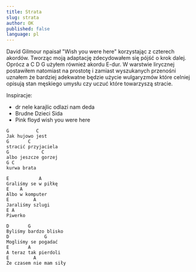 ```yaml
---
title: Strata
slug: strata
author: OK
published: false
language: pl
---
```


David Gilmour npaisał "Wish you were here" korzystając z czterech akordów. Tworząc moją adaptację zdecydowałem się pójść o krok dalej. Oprócz a C D G użyłem również akordu E-dur. W warstwie lirycznej postawiłem natomiast na prostotę i zamiast wyszukanych przenośni uznałem że bardziej adekwatne będzie użycie wulgaryzmów które celniej opisują stan męskiego umysłu czy uczuć które towarzyszą stracie.

Inspiracje:
- dr nele karajlic odlazi nam deda
- Brudne Dzieci Sida
- Pink floyd wish you were here

```song
G          C
Jak hujowo jest
G       C
stracić przyjaciela
G            C
albo jeszcze gorzej
G C
kurwa brata

E           A
Graliśmy se w piłkę
E    A
Albo w komputer
E         A
Jaraliśmy szlugi
E A
Piwerko

D       G
Byliśmy bardzo blisko
D             G
Mogliśmy se pogadać
E       A
A teraz tak pierdoli
E         A
Że czasem nie mam siły
```
